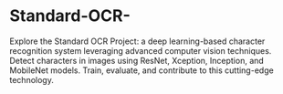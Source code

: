 # Standard-OCR-
Explore the Standard OCR Project: a deep learning-based character recognition system leveraging advanced computer vision techniques. Detect characters in images using ResNet, Xception, Inception, and MobileNet models. Train, evaluate, and contribute to this cutting-edge technology.
